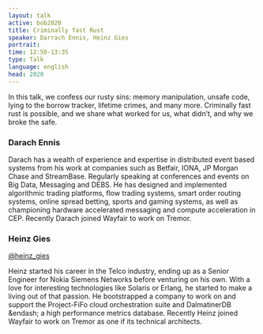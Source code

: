 ```yaml
---
layout: talk
active: bob2020
title: Criminally fast Rust
speaker: Darrach Ennis, Heinz Gies
portrait:
time: 12:50-13:35
type: Talk
language: english
head: 2020
---
```


In this talk, we confess our rusty sins: memory manipulation, unsafe
code, lying to the borrow tracker, lifetime crimes, and many
more. Criminally fast rust is possible, and we share what worked for
us, what didn’t, and why we broke the safe.

### Darach Ennis

Darach has a wealth of experience and expertise in distributed event
based systems from his work at companies such as Betfair, IONA, JP
Morgan Chase and StreamBase. Regularly speaking at conferences and
events on Big Data, Messaging and DEBS. He has designed and
implemented algorithmic trading platforms, flow trading systems, smart
order routing systems, online spread betting, sports and gaming
systems, as well as championing hardware accelerated messaging and
compute acceleration in CEP.  Recently Darach joined Wayfair to work
on Tremor.

### Heinz Gies

[@heinz_gies](http://twitter.com/heinz_gies)

Heinz started his career in the Telco industry, ending up as a Senior
Engineer for Nokia Siemens Networks before venturing on his own. With
a love for interesting technologies like Solaris or Erlang, he started
to make a living out of that passion. He bootstrapped a company to
work on and support the Project-FiFo cloud orchestration suite and
DalmatinerDB &endash; a high performance metrics database. Recently Heinz
joined Wayfair to work on Tremor as one if its technical architects.